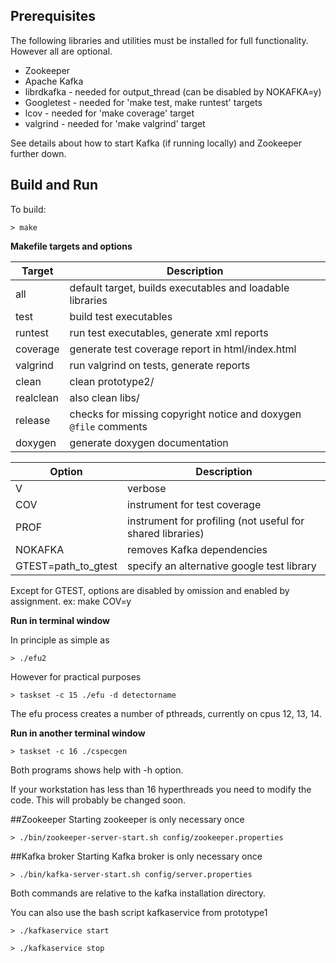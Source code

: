## Prerequisites
The following libraries and utilities must be installed for full functionality.
However all are optional. 

* Zookeeper
* Apache Kafka
* librdkafka - needed for output_thread (can be disabled by NOKAFKA=y)
* Googletest - needed for 'make test, make runtest' targets
* lcov - needed for 'make coverage' target
* valgrind - needed for 'make valgrind' target

See details about how to start Kafka (if running locally) and Zookeeper
further down.

## Build and Run

To build:

`> make`

__Makefile targets and options__

Target            | Description
-------------         | -------------
all | default target, builds executables and loadable libraries
test | build test executables
runtest | run test executables, generate xml reports
coverage | generate test coverage report in html/index.html
valgrind | run valgrind on tests, generate reports
clean | clean prototype2/
realclean |  also clean libs/
release | checks for missing copyright notice and doxygen `@file` comments
doxygen | generate doxygen documentation


Option         | Description
-------------  | -------------
V | verbose
COV | instrument for test coverage
PROF | instrument for profiling (not useful for shared libraries)
NOKAFKA | removes Kafka dependencies
GTEST=path_to_gtest | specify an alternative google test library


Except for GTEST, options are disabled by omission and  enabled by
assignment. ex: make COV=y


__Run in terminal window__

In principle as simple as

`> ./efu2`

However for practical purposes

`> taskset -c 15 ./efu -d detectorname`

The efu process creates a number of pthreads, currently on cpus 12, 13, 14.


__Run in another terminal window__

`> taskset -c 16 ./cspecgen`

Both programs shows help with -h option.


If your workstation has less than 16 hyperthreads you need to modify
the code. This will probably be changed soon.



##Zookeeper
Starting zookeeper is only necessary once

`> ./bin/zookeeper-server-start.sh config/zookeeper.properties`


##Kafka broker
Starting Kafka broker is only necessary once

`> ./bin/kafka-server-start.sh config/server.properties`


Both commands are relative to the kafka installation directory.

You can also use the bash script kafkaservice from prototype1

`> ./kafkaservice start`

`> ./kafkaservice stop`
